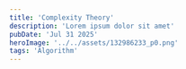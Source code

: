 ```yaml
---
title: 'Complexity Theory'
description: 'Lorem ipsum dolor sit amet'
pubDate: 'Jul 31 2025'
heroImage: '../../assets/132986233_p0.png'
tags: 'Algorithm'
---
```

